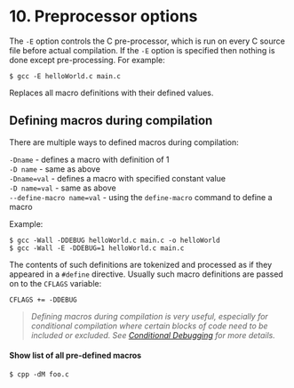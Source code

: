 # 10. Preprocessor options

The ``-E`` option controls the C pre-processor, which is run on every C source file before actual compilation. If the ``-E`` option is specified then nothing is done except pre-processing. For example:

``$ gcc -E helloWorld.c main.c``

Replaces all macro definitions with their defined values.

## Defining macros during compilation 

There are multiple ways to defined macros during compilation:

``-Dname`` - defines a macro with definition of 1  
``-D name`` - same as above  
``-Dname=val`` - defines a macro with specified constant value  
``-D name=val`` - same as above  
``--define-macro name=val`` - using the ``define-macro`` command to define a macro

Example:

```Shell
$ gcc -Wall -DDEBUG helloWorld.c main.c -o helloWorld
$ gcc -Wall -E -DDEBUG=1 helloWorld.c main.c
```

The contents of such definitions are tokenized and processed as if they appeared in a ``#define`` directive. Usually such macro definitions are passed on to the ``CFLAGS`` variable:  

```Shell
CFLAGS += -DDEBUG
```

> *Defining macros during compilation is very useful, especially for conditional compilation where certain blocks of code need to be included or excluded. See [Conditional Debugging](../Conditional-Debug-Code.md) for more details.*

#### Show list of all pre-defined macros

```Shell 
$ cpp -dM foo.c
```
